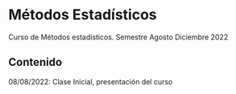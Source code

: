 # Métodos Estadísticos
Curso de Métodos estadísticos. Semestre Agosto Diciembre 2022

## Contenido

08/08/2022: Clase Inicial, presentación del curso
